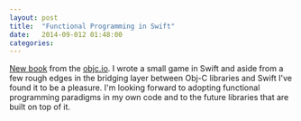 ```yaml
---
layout: post
title:  "Functional Programming in Swift"
date:   2014-09-012 01:48:00
categories:
---
```


[New book](http://www.objc.io/books/) from the [objc.io](http://objc.io). I wrote a small game in Swift and aside from a few rough edges in the bridging layer between Obj-C libraries and Swift I've found it to be a pleasure. I'm looking forward to adopting functional programming paradigms in my own code and to the future libraries that are built on top of it.
